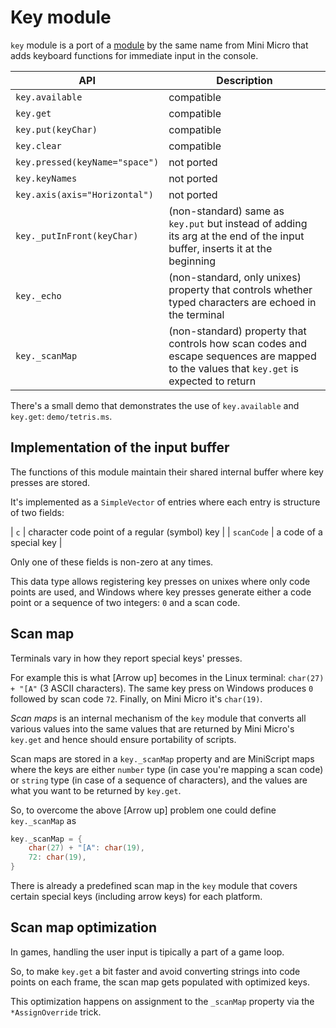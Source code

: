# Key module

`key` module is a port of a [module](https://miniscript.org/wiki/Key) by the same name from Mini Micro that adds keyboard functions for immediate input in the console.

| API | Description |
|---|---|
| `key.available` | compatible |
| `key.get` | compatible |
| `key.put(keyChar)` | compatible |
| `key.clear` | compatible |
| `key.pressed(keyName="space")` | not ported |
| `key.keyNames` | not ported |
| `key.axis(axis="Horizontal")` | not ported |
| `key._putInFront(keyChar)` | (non-standard) same as `key.put` but instead of adding its arg at the end of the input buffer, inserts it at the beginning |
| `key._echo` | (non-standard, only unixes) property that controls whether typed characters are echoed in the terminal |
| `key._scanMap` | (non-standard) property that controls how scan codes and escape sequences are mapped to the values that `key.get` is expected to return |

There's a small demo that demonstrates the use of `key.available` and `key.get`: `demo/tetris.ms`.


## Implementation of the input buffer

The functions of this module maintain their shared internal buffer where key presses are stored.

It's implemented as a `SimpleVector` of entries where each entry is structure of two fields:

| `c` | character code point of a regular (symbol) key |
| `scanCode` | a code of a special key |

Only one of these fields is non-zero at any times.

This data type allows registering key presses on unixes where only code points are used, and Windows where key presses generate either a code point or a sequence of two integers: `0` and a scan code.


## Scan map

Terminals vary in how they report special keys' presses.

For example this is what \[Arrow up\] becomes in the Linux terminal: `char(27) + "[A"` (3 ASCII characters). The same key press on Windows produces `0` followed by scan code `72`. Finally, on Mini Micro it's `char(19)`.

*Scan maps* is an internal mechanism of the `key` module that converts all various values into the same values that are returned by Mini Micro's `key.get` and hence should ensure portability of scripts.

Scan maps are stored in a `key._scanMap` property and are MiniScript maps where the keys are either `number` type (in case you're mapping a scan code) or `string` type (in case of a sequence of characters), and the values are what you want to be returned by `key.get`.

So, to overcome the above \[Arrow up\] problem one could define `key._scanMap` as

```c
key._scanMap = {
	char(27) + "[A": char(19),
	72: char(19),
}
```

There is already a predefined scan map in the `key` module that covers certain special keys (including arrow keys) for each platform.


## Scan map optimization

In games, handling the user input is tipically a part of a game loop.

So, to make `key.get` a bit faster and avoid converting strings into code points on each frame, the scan map gets populated with optimized keys.

This optimization happens on assignment to the `_scanMap` property via the `*AssignOverride` trick.
